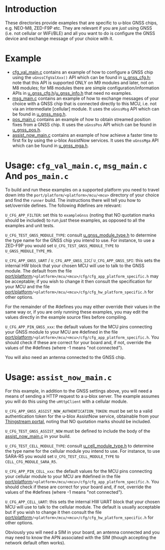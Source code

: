 # Introduction
These directories provide examples that are specific to u-blox GNSS chips, e.g. NEO-M8, ZED-F9P etc.  They are relevant if you are _just_ using GNSS (i.e. not cellular or WiFi/BLE) and all you want to do is configure the GNSS device and exchange message of your choice with it.

# Example
- [cfg_val_main.c](cfg_val_main.c) contains an example of how to configure a GNSS chip using the `uGnssCfgValXxx()` API which can be found in [u_gnss_cfg.h](/gnss/api/u_gnss_cfg.h); note that this API is supported ONLY on M9 modules and later, not on M8 modules; for M8 modules there are simple configuration/information APIs in [u_gnss_cfg.h](/gnss/api/u_gnss_cfg.h)/[u_gnss_info.h](/gnss/api/u_gnss_info.h) that need no examples.
- [msg_main.c](msg_main.c) contains an example of how to exchange messages of your choice with a GNSS chip that is connected directly to this MCU, i.e. not via an intermediate [cellular] module.  It uses the `uGnssMsg` API which can be found in [u_gnss_msg.h](/gnss/api/u_gnss_msg.h).
- [pos_main.c](pos_main.c) contains an example of how to obtain streamed position fixes from a GNSS chip.  It uses the `uGnssPos` API which can be found in [u_gnss_pos.h](/gnss/api/u_gnss_pos.h).
- [assist_now_main.c](assist_now_main.c) contains an example of how achieve a faster time to first fix by using the u-blox AssistNow services.  It uses the `uGnssMga` API which can be found in [u_gnss_mga.h](/gnss/api/u_gnss_mga.h).

# Usage: `cfg_val_main.c`, `msg_main.c` And `pos_main.c`
To build and run these examples on a supported platform you need to travel down into the `port/platform/<platform>/mcu/<mcu>` directory of your choice and find the `runner` build.  The instructions there will tell you how to set/override defines.  The following \#defines are relevant:

`U_CFG_APP_FILTER`: set this to `exampleGnss` (noting that NO quotation marks should be included) to run *just* these examples, as opposed to all the examples and unit tests.

`U_CFG_TEST_GNSS_MODULE_TYPE`: consult [u_gnss_module_type.h](/gnss/api/u_gnss_module_type.h) to determine the type name for the GNSS chip you intend to use.  For instance, to use a ZED-F9P you would set `U_CFG_TEST_GNSS_MODULE_TYPE` to `U_GNSS_MODULE_TYPE_M9`.

`U_CFG_APP_GNSS_UART` / `U_CFG_APP_GNSS_I2C`/ `U_CFG_APP_GNSS_SPI`: this sets the internal HW block that your chosen MCU will use to talk to the GNSS module.  The default from the file [port/platform](/port/platform)`/<platform>/mcu/<mcu>/cfg/cfg_app_platform_specific.h` may be acceptable; if you wish to change it then consult the specification for your MCU and the file [port/platform](/port/platform)`/<platform>/mcu/<mcu>/cfg/cfg_hw_platform_specific.h` for other options.

For the remainder of the \#defines you may either override their values in the same way or, if you are only running these examples, you may edit the values directly in the example source files before compiling.

`U_CFG_APP_PIN_GNSS_xxx`: the default values for the MCU pins connecting your GNSS module to your MCU are \#defined in the file [port/platform](/port/platform)`/<platform>/mcu/<mcu>/cfg/cfg_app_platform_specific.h`.  You should check if these are correct for your board and, if not, override the values of the \#defines (where -1 means "not connected").

You will also need an antenna connected to the GNSS chip.

# Usage: `assist_now_main.c`
For this example, in addition to the GNSS settings above, you will need a means of sending a HTTP request to a u-blox server.  The example assumes you will do this using the `uHttpClient` with a cellular module.

`U_CFG_APP_GNSS_ASSIST_NOW_AUTHENTICATION_TOKEN`: must be set to a valid authentication token for the u-blox AssistNow service, obtainable from your [Thingstream portal](https://portal.thingstream.io/app/location-services), noting that NO quotation marks should be included.

`U_CFG_TEST_GNSS_ASSIST_NOW` must be defined to include the body of the [assist_now_main.c](assist_now_main.c) in your build.

`U_CFG_TEST_CELL_MODULE_TYPE`: consult [u_cell_module_type.h](/cell/api/u_cell_module_type.h) to determine the type name for the cellular module you intend to use.  For instance, to use SARA-R5 you would set `U_CFG_TEST_CELL_MODULE_TYPE` to `CELL_CFG_MODULE_SARA_R5`.

`U_CFG_APP_PIN_CELL_xxx`: the default values for the MCU pins connecting your cellular module to your MCU are \#defined in the file [port/platform](/port/platform)`/<platform>/mcu/<mcu>/cfg/cfg_app_platform_specific.h`.  You should check if these are correct for your board and, if not, override the values of the \#defines (where -1 means "not connected").

`U_CFG_APP_CELL_UART`: this sets the internal HW UART block that your chosen MCU will use to talk to the cellular module.  The default is usually acceptable but if you wish to change it then consult the file [port/platform](/port/platform)`/<platform>/mcu/<mcu>/cfg/cfg_hw_platform_specific.h` for other options.

Obviously you will need a SIM in your board, an antenna connected and you may need to know the APN associated with the SIM (though accepting the network default often works).